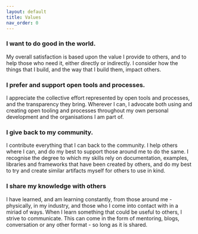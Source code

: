 ```yaml
---
layout: default
title: Values
nav_order: 0
---
```


### I want to do good in the world.

My overall satisfaction is based upon the value I provide to others,
and to help those who need it, either directly or indirectly. I consider 
how the things that I build, and the way that I build them, impact others.

### I prefer and support open tools and processes.

I appreciate the collective effort represented by open tools
and processes, and the transparency they bring. Wherever I can,
I advocate both using and creating open tooling and processes throughout
my own personal development and the organisations I am part of.

### I give back to my community.

I contribute everything that I can back to the community. I help others
where I can, and do my best to support those around me to do the same. I recognise the degree to which my skills rely on documentation, examples, 
libraries and frameworks that have been created by others, and do my best
to try and create similar artifacts myself for others to use in kind.

### I share my knowledge with others

I have learned, and am learning constantly, from those
around me - physically, in my industry, and those who I come into contact
with in a miriad of ways.  When I learn something that could be useful to others, I strive to communicate. This can come in the form of mentoring, blogs,
conversation or any other format - so long as it is shared.





